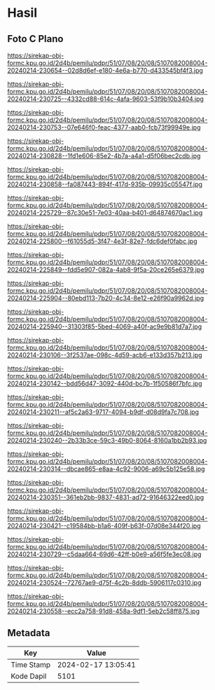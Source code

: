 # Hasil

## Foto C Plano

https://sirekap-obj-formc.kpu.go.id/2d4b/pemilu/pdpr/51/07/08/20/08/5107082008004-20240214-230654--02d8d6ef-e180-4e6a-b770-d433545bf4f3.jpg

https://sirekap-obj-formc.kpu.go.id/2d4b/pemilu/pdpr/51/07/08/20/08/5107082008004-20240214-230725--4332cd88-614c-4afa-9603-53f9b10b3404.jpg

https://sirekap-obj-formc.kpu.go.id/2d4b/pemilu/pdpr/51/07/08/20/08/5107082008004-20240214-230753--07e646f0-feac-4377-aab0-fcb73f99949e.jpg

https://sirekap-obj-formc.kpu.go.id/2d4b/pemilu/pdpr/51/07/08/20/08/5107082008004-20240214-230828--1fd1e606-85e2-4b7a-a4a1-d5f06bec2cdb.jpg

https://sirekap-obj-formc.kpu.go.id/2d4b/pemilu/pdpr/51/07/08/20/08/5107082008004-20240214-230858--fa087443-894f-417d-935b-09935c05547f.jpg

https://sirekap-obj-formc.kpu.go.id/2d4b/pemilu/pdpr/51/07/08/20/08/5107082008004-20240214-225729--87c30e51-7e03-40aa-b401-d64874670ac1.jpg

https://sirekap-obj-formc.kpu.go.id/2d4b/pemilu/pdpr/51/07/08/20/08/5107082008004-20240214-225800--f61055d5-3f47-4e3f-82e7-fdc6def0fabc.jpg

https://sirekap-obj-formc.kpu.go.id/2d4b/pemilu/pdpr/51/07/08/20/08/5107082008004-20240214-225849--fdd5e907-082a-4ab8-9f5a-20ce265e6379.jpg

https://sirekap-obj-formc.kpu.go.id/2d4b/pemilu/pdpr/51/07/08/20/08/5107082008004-20240214-225904--80ebd113-7b20-4c34-8e12-e26f90a9962d.jpg

https://sirekap-obj-formc.kpu.go.id/2d4b/pemilu/pdpr/51/07/08/20/08/5107082008004-20240214-225940--31303f85-5bed-4069-a40f-ac9e9b81d7a7.jpg

https://sirekap-obj-formc.kpu.go.id/2d4b/pemilu/pdpr/51/07/08/20/08/5107082008004-20240214-230106--3f2537ae-098c-4d59-acb6-e133d357b213.jpg

https://sirekap-obj-formc.kpu.go.id/2d4b/pemilu/pdpr/51/07/08/20/08/5107082008004-20240214-230142--bdd56d47-3092-440d-bc7b-1f50586f7bfc.jpg

https://sirekap-obj-formc.kpu.go.id/2d4b/pemilu/pdpr/51/07/08/20/08/5107082008004-20240214-230211--af5c2a63-9717-4094-b9df-d08d9fa7c708.jpg

https://sirekap-obj-formc.kpu.go.id/2d4b/pemilu/pdpr/51/07/08/20/08/5107082008004-20240214-230240--2b33b3ce-59c3-49b0-8064-8160a1bb2b93.jpg

https://sirekap-obj-formc.kpu.go.id/2d4b/pemilu/pdpr/51/07/08/20/08/5107082008004-20240214-230314--dbcae865-e8aa-4c92-9006-a69c5b125e58.jpg

https://sirekap-obj-formc.kpu.go.id/2d4b/pemilu/pdpr/51/07/08/20/08/5107082008004-20240214-230351--361eb2bb-9837-4831-ad72-91646322eed0.jpg

https://sirekap-obj-formc.kpu.go.id/2d4b/pemilu/pdpr/51/07/08/20/08/5107082008004-20240214-230421--c19584bb-b1a6-409f-b63f-07d08e344f20.jpg

https://sirekap-obj-formc.kpu.go.id/2d4b/pemilu/pdpr/51/07/08/20/08/5107082008004-20240214-230729--c5daa664-69d6-42ff-b0e9-a56f5fe3ec08.jpg

https://sirekap-obj-formc.kpu.go.id/2d4b/pemilu/pdpr/51/07/08/20/08/5107082008004-20240214-230524--72767ae9-d75f-4c2b-8ddb-5906117c0310.jpg

https://sirekap-obj-formc.kpu.go.id/2d4b/pemilu/pdpr/51/07/08/20/08/5107082008004-20240214-230558--ecc2a758-91d8-458a-9df1-5eb2c58ff875.jpg


## Metadata

| Key        | Value               |
| ---------- | ------------------- |
| Time Stamp | 2024-02-17 13:05:41 |
| Kode Dapil | 5101                |



